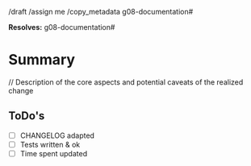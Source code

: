 /draft
/assign me
/copy_metadata g08-documentation#<issue-nr>

**Resolves:** g08-documentation#<issue-nr>

# Summary

// Description of the core aspects and potential caveats of the realized change

## ToDo's

- [ ] CHANGELOG adapted
- [ ] Tests written & ok
- [ ] Time spent updated

